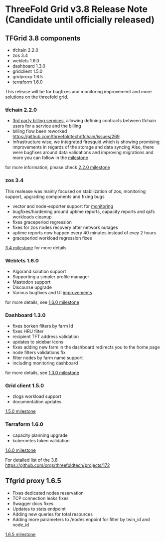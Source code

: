 # ThreeFold Grid v3.8 Release Note (Candidate until officially released)



## TFGrid 3.8 components

- tfchain 2.2.0
- zos 3.4
- weblets 1.6.0
- dashboard 1.3.0
- gridclient 1.5.0
- gridproxy 1.6.5
- terraform 1.6.0

This release will be for bugfixes and monitoring improvement and more solutions on the threefold grid.

### tfchain 2.2.0
- [3rd party billing services](https://github.com/threefoldtech/tfchain/blob/12bc8842c7c321d22e36667a91dfc5d3c7d04ab8/substrate-node/pallets/pallet-smart-contract/service_consumer_contract_flow.md), allowing defining contracts between tfchain users for a service and the billing
- billing flow been reworked https://github.com/threefoldtech/tfchain/issues/269
- Infrastructure wise, we integrated firesquid which is showing promising improvements in regards of the storage and data syncing
Also, there were bugfixes around data validations and improving migrations and more you can follow in the [milestone](https://github.com/threefoldtech/tfchain/milestone/8) 

for more information, please check [2.2.0 milestone](https://github.com/threefoldtech/tfchain/milestone/8)

### zos 3.4
This realease was mainly focused on stabilization of zos, monitoring support, upgrading components and fixing bugs 
- vector and node-exporter support for [monitoring](https://metrics.grid.tf/) 
- bugfixes/hardening around uptime reports, capacity reports and qsfs workloads cleanup
- fixes graceperiod regression
- fixes for zos nodes recovery after network outages
- uptime reports now happen every 40 minutes instead of evey 2 hours
- graceperiod workload regression fixes

[3.4 milestone](https://github.com/threefoldtech/zos/milestone/11) for more details

### Weblets 1.6.0
- Algorand solution support
- Supporting a simpler profile manager
- Mastodon support
- Discourse upgrade
- Various bugfixes and UI [improvements](https://github.com/orgs/threefoldtech/projects/172/views/6)

for more details, see [1.6.0 milestone](https://github.com/threefoldtech/grid_weblets/milestone/10)

### Dashboard 1.3.0
- fixes borken filters by farm Id 
- fixes HRU filter
- recipient TFT address validation
- updates to sidebar icons 
- fixes adding new farm in the dashboard redirects you to the home page
- node filters validations fix
- filter nodes by farm name support
- including monitoring dashboard 

for more details, see [1.3.0 milestone](https://github.com/threefoldtech/tfgrid_dashboard/milestone/12)

### Grid client 1.5.0
- zlogs workload support
- documentation updates

[1.5.0 milestone](https://github.com/threefoldtech/grid3_client_ts/milestone/6)

### Terraform 1.6.0
- capacity planning upgrade
- kubernetes token validation

[1.6.0 milestone](https://github.com/threefoldtech/terraform-provider-grid/milestone/6)


For detailed list of the 3.8 https://github.com/orgs/threefoldtech/projects/172


## Tfgrid proxy 1.6.5
- Fixes dedicated nodes reservation
- TCP connection leaks fixes
- Swagger docs fixes
- Updates to stats endpoint 
- Adding new queries for total resources
- Adding more parameters to /nodes enpoint for filter by twin_id and node_id

[1.6.5 milestone](https://github.com/threefoldtech/tfgridclient_proxy/milestone/5)
